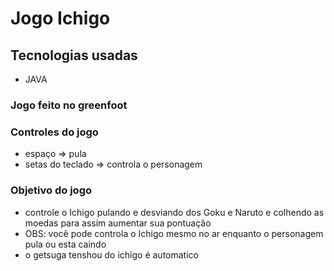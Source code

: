 # Jogo Ichigo

## Tecnologias usadas

- JAVA

### Jogo feito no greenfoot

### Controles do jogo

- espaço => pula 
- setas do teclado => controla o personagem

### Objetivo do jogo

- controle o Ichigo pulando e desviando dos Goku e Naruto e colhendo as moedas para assim aumentar sua pontuação
- OBS: você pode controla o Ichigo mesmo no ar enquanto o personagem pula ou esta caindo 
- o getsuga tenshou do ichigo é automatico 
